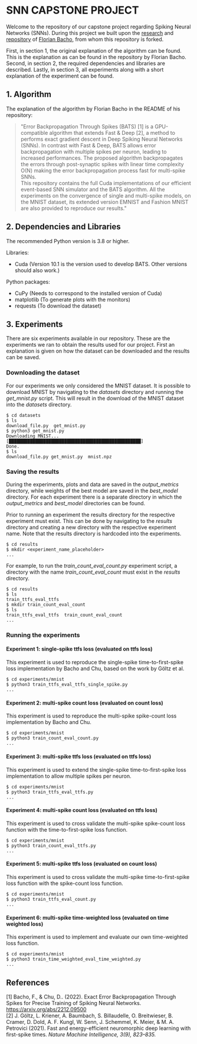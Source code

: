 # SNN CAPSTONE PROJECT

Welcome to the repository of our capstone project regarding Spiking Neural Networks (SNNs). During this project we built upon the [research](https://arxiv.org/abs/2212.09500) and [repository](https://github.com/Florian-BACHO/bats) of [Florian Bacho](https://github.com/Florian-BACHO), from whom this repository is forked. 

First, in section 1, the original explanation of the algorithm can be found. This is the explanation as can be found in the repository by Florian Bacho. Second, in section 2, the required dependencies and libraries are described. Lastly, in section 3, all experiments along with a short explanation of the experiment can be found.


## 1. Algorithm

The explanation of the algorithm by Florian Bacho in the README of his repository:

> "Error Backpropagation Through Spikes (BATS) [1] is a GPU-compatible algorithm that extends Fast & Deep [2], 
a method to performs exact gradient descent in Deep Spiking Neural Networks (SNNs). 
In contrast with Fast & Deep, BATS allows error backpropagation with multiple spikes per neuron, leading to increased 
performances. The proposed algorithm backpropagates the errors through post-synaptic spikes with linear time complexity 
O(N) making the error backpropagation process fast for multi-spike SNNs.<br>
This repository contains the full Cuda implementations of our efficient event-based SNN simulator and the BATS algorithm.
All the experiments on the convergence of single and multi-spike models, on the MNIST dataset, its extended version 
EMNIST and Fashion MNIST are also provided to reproduce our results."

## 2. Dependencies and Libraries

The recommended Python version is 3.8 or higher.

Libraries:
- Cuda (Version 10.1 is the version used to develop BATS. Other versions should also work.)
  
Python packages:
- CuPy (Needs to correspond to the installed version of Cuda)
- matplotlib (To generate plots with the monitors)
- requests (To download the dataset)


## 3. Experiments

There are six experiments available in our repository. These are the experiments we ran to obtain the results used for our project. First an explanation is given on how the dataset can be downloaded and the results can be saved.

### Downloading the dataset

For our experiments we only considered the MNIST dataset. It is possible to download MNIST by navigating to the <em>datasets</em> directory and running the <em>get_mnist.py</em> script. This will result in the download of the MNIST dataset into the <em>datasets</em> directory.


```console
$ cd datasets
$ ls
download_file.py  get_mnist.py
$ python3 get_mnist.py
Downloading MNIST...
[██████████████████████████████████████████████████]
Done.
$ ls
download_file.py get_mnist.py  mnist.npz
```

### Saving the results

During the experiments, plots and data are saved in the <em>output_metrics</em> directory, while weights of the best model are saved in the <em>best_model</em> directory. For each experiment there is a separate directory in which the <em>output_metrics</em> and <em>best_model</em> directories can be found.

Prior to running an experiment the results directory for the respective experiment must exist. This can be done by navigating to the <em>results</em> directory and creating a new directory with the respective experiment name. Note that the results directory is hardcoded into the experiments. 

```console
$ cd results
$ mkdir <experiment_name_placeholder>
...
```

For example, to run the <em>train_count_eval_count.py</em> experiment script, a directory with the name <em>train_count_eval_count</em> must exist in the <em>results</em> directory.

```console
$ cd results
$ ls
train_ttfs_eval_ttfs
$ mkdir train_count_eval_count
$ ls
train_ttfs_eval_ttfs  train_count_eval_count
...
```


### Running the experiments




#### Experiment 1: single-spike ttfs loss (evaluated on ttfs loss)
This experiment is used to reproduce the single-spike time-to-first-spike loss implementation by Bacho and Chu, based on the work by Göltz et al. 

```console
$ cd experiments/mnist
$ python3 train_ttfs_eval_ttfs_single_spike.py
...
```

#### Experiment 2: multi-spike count loss (evaluated on count loss)
This experiment is used to reproduce the multi-spike spike-count loss implementation by Bacho and Chu. 

```console
$ cd experiments/mnist
$ python3 train_count_eval_count.py
...
```

#### Experiment 3: multi-spike ttfs loss (evaluated on ttfs loss)
This experiment is used to extend the single-spike time-to-first-spike loss implementation to allow multiple spikes per neuron. 


```console
$ cd experiments/mnist
$ python3 train_ttfs_eval_ttfs.py
...
```

#### Experiment 4: multi-spike count loss (evaluated on ttfs loss)
This experiment is used to cross validate the multi-spike spike-count loss function with the time-to-first-spike loss function.


```console
$ cd experiments/mnist
$ python3 train_count_eval_ttfs.py
...
```


#### Experiment 5: multi-spike ttfs loss (evaluated on count loss)
This experiment is used to cross validate the multi-spike time-to-first-spike loss function with the spike-count loss function.


```console
$ cd experiments/mnist
$ python3 train_ttfs_eval_count.py
...
```


#### Experiment 6: multi-spike time-weighted loss (evaluated on time weighted loss)
This experiment is used to implement and evaluate our own time-weighted loss function.

```console
$ cd experiments/mnist
$ python3 train_time_weighted_eval_time_weighted.py
...
```





## References

[1] Bacho, F., & Chu, D.. (2022). Exact Error Backpropagation Through Spikes for Precise Training of Spiking Neural Networks. https://arxiv.org/abs/2212.09500 <br>
[2] J. Göltz, L. Kriener, A. Baumbach, S. Billaudelle, O. Breitwieser, B. Cramer, D. Dold, A. F. Kungl, W. Senn, J. Schemmel, K. Meier, & M. A. Petrovici (2021). Fast and energy-efficient neuromorphic deep learning with first-spike times. <em>Nature Machine Intelligence, 3(9), 823–835.</em> <br>

